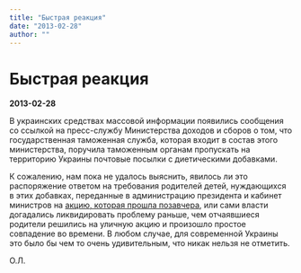 ```yaml
---
title: "Быстрая реакция"
date: "2013-02-28"
author: ""
---
```


# Быстрая реакция

**2013-02-28** 

В украинских средствах массовой информации появились сообщения со ссылкой на пресс-службу Министерства доходов и сборов о том, что государственная таможенная служба, которая входит в состав этого министерства, поручила таможенным органам пропускать на территорию Украины почтовые посылки с диетическими добавками.

К сожалению, нам пока не удалось выяснить, явилось ли это распоряжение ответом на требования родителей детей, нуждающихся в этих добавках, переданные в администрацию президента и кабинет министров на [акцию, которая прошла позавчера](/6674.html), или сами власти догадались ликвидировать проблему раньше, чем отчаявшиеся родители решились на уличную акцию и произошло простое совпадение во времени. В любом случае, для современной Украины это было бы чем то очень удивительным, что никак нельзя не отметить.

О.Л.